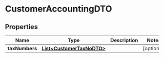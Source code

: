 # CustomerAccountingDTO

## Properties
Name | Type | Description | Notes
------------ | ------------- | ------------- | -------------
**taxNumbers** | [**List&lt;CustomerTaxNoDTO&gt;**](CustomerTaxNoDTO.md) |  |  [optional]
